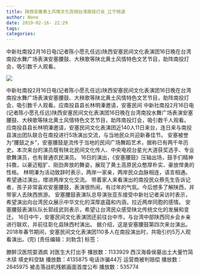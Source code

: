 ```yaml
---
title: 陕西安塞黄土风情文化亮相台湾南投灯会_辽宁频道
author: None
date: 2019-02-16- 22:29
tags: 
categories: 
---
```

中新社南投2月16日电(记者陈小愿孔任远)陕西安塞民间文化表演团16日晚在台湾南投水舞广场表演安塞腰鼓、大秧歌等陕北黄土风情特色文艺节目，助阵南投灯会，吸引数千人观看。
<!-- more -->
                
<img align="center" border="0" src="http://p2.ifengimg.com/a/2016/0810/204c433878d5cf9size1_w16_h16.png" />
                
            
中新社南投2月16日电(记者陈小愿孔任远)陕西安塞民间文化表演团16日晚在台湾南投水舞广场表演安塞腰鼓、大秧歌等陕北黄土风情特色文艺节目，助阵南投灯会，吸引数千人观看。应南投县县长林明溱邀请，安塞民间
中新社南投2月16日电(记者陈小愿孔任远)陕西安塞民间文化表演团16日晚在台湾南投水舞广场表演安塞腰鼓、大秧歌等陕北黄土风情特色文艺节目，助阵南投灯会，吸引数千人观看。
应南投县县长林明溱邀请，安塞民间文化表演团近140人11日来台，连日来与南投县演出团队联合在南投进行5场演出交流，与当地民众共迎新春佳节。
安塞被誉为“腰鼓之乡”，安塞腰鼓是流传于当地的民间广场舞蹈艺术，据称已有两千年历史。本次来台的演员既有陕北民间文化传人、中央电视台星光大道获奖选手、专业歌舞演员，也有普通农民演员。
16日的演出，《安塞腰鼓》压轴出场，鼓手们精神抖擞，以豪迈粗犷、刚劲奔放的舞姿，展现了黄土高原民众憨厚朴实、豪放悍勇的性格。
林明溱为活动致辞时表示，两岸一家亲，两岸民众血脉相连，语言相通。希望通过演出，增进两岸文化交流。
带着家人来看演出的南投民众蔡先生告诉记者，孩子非常喜欢安塞腰鼓，表演很热闹，有过年的气氛。今后想多了解陕西，并带家人去陕西旅游。
安塞腰鼓表演队总导演张亚东接受中新社记者采访时表示，希望演出向台湾民众展示中华文化的深厚底蕴和内涵，拉近两岸同胞的感情。
安塞腰鼓表演队队长郭歧武则表示，希望让台湾民众感受陕北传统文化的发展和变迁。
16日中午，安塞民间文化表演团还前往台中市，与台湾中部陕西同乡会乡亲进行联欢，并前往彰化县陕西村演出。
据介绍，这是安塞腰鼓第四次来台演出。2018年春节期间，安塞民间文化表演团110多人在南投演出时，共吸引约5万人观看演出。(完)
[责任编辑：刘勃含]
标签：
 
             
滕醉汉医院耍酒疯 对医生大打出手
播放数：1133929
西汉海昏侯墓出土大量竹简木牍 填史料空缺
播放数：4135875
电话诈骗44万 运营商被判赔偿
播放数：2845975
被击落战机残骸画面首度公布
播放数：535774
